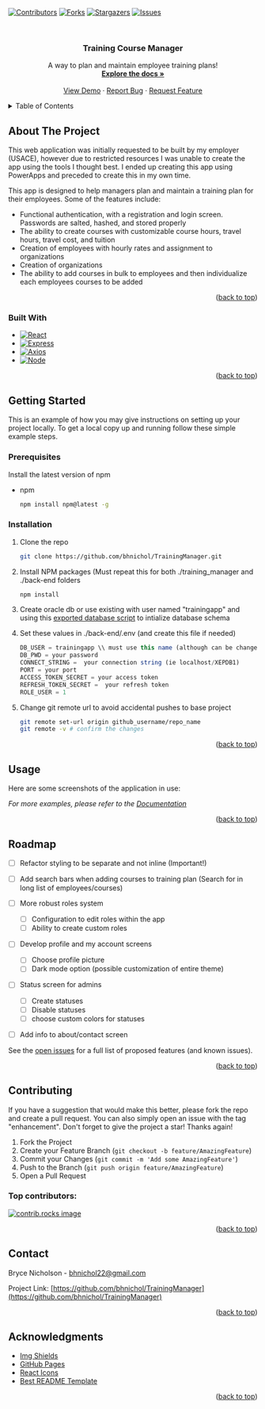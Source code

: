 <!-- Improved compatibility of back to top link: See: https://github.com/othneildrew/Best-README-Template/pull/73 -->
<a id="readme-top"></a>
<!--
*** Thanks for checking out the Best-README-Template. If you have a suggestion
*** that would make this better, please fork the repo and create a pull request
*** or simply open an issue with the tag "enhancement".
*** Don't forget to give the project a star!
*** Thanks again! Now go create something AMAZING! :D
-->



<!-- PROJECT SHIELDS -->
<!--
*** I'm using markdown "reference style" links for readability.
*** Reference links are enclosed in brackets [ ] instead of parentheses ( ).
*** See the bottom of this document for the declaration of the reference variables
*** for contributors-url, forks-url, etc. This is an optional, concise syntax you may use.
*** https://www.markdownguide.org/basic-syntax/#reference-style-links
-->
[![Contributors][contributors-shield]][contributors-url]
[![Forks][forks-shield]][forks-url]
[![Stargazers][stars-shield]][stars-url]
[![Issues][issues-shield]][issues-url]



<!-- PROJECT LOGO -->
<br />
<div align="center">
<!--   <a href="https://github.com/othneildrew/Best-README-Template">
    <img src="images/logo.png" alt="Logo" width="80" height="80">
  </a> -->

  <h3 align="center">Training Course Manager</h3>

  <p align="center">
    A way to plan and maintain employee training plans!
    <br />
    <a href="https://github.com/bhnichol/TrainingManager"><strong>Explore the docs »</strong></a>
    <br />
    <br />
    <a href="https://github.com/bhnichol/TrainingManager">View Demo</a>
    &middot;
    <a href="https://github.com/bhnichol/TrainingManager/issues/new?labels=bug&template=bug-report---.md">Report Bug</a>
    &middot;
    <a href="https://github.com/bhnichol/TrainingManager/issues/new?labels=enhancement&template=feature-request---.md">Request Feature</a>
  </p>
</div>



<!-- TABLE OF CONTENTS -->
<details>
  <summary>Table of Contents</summary>
  <ol>
    <li>
      <a href="#about-the-project">About The Project</a>
      <ul>
        <li><a href="#built-with">Built With</a></li>
      </ul>
    </li>
    <li>
      <a href="#getting-started">Getting Started</a>
      <ul>
        <li><a href="#prerequisites">Prerequisites</a></li>
        <li><a href="#installation">Installation</a></li>
      </ul>
    </li>
    <li><a href="#usage">Usage</a></li>
    <li><a href="#roadmap">Roadmap</a></li>
    <li><a href="#contributing">Contributing</a></li>
    <li><a href="#license">License</a></li>
    <li><a href="#contact">Contact</a></li>
    <li><a href="#acknowledgments">Acknowledgments</a></li>
  </ol>
</details>



<!-- ABOUT THE PROJECT -->
## About The Project


This web application was initially requested to be built by my employer (USACE), however due to restricted resources I was unable to create the app using the tools I thought best. I ended up creating this app using PowerApps and preceded to create this in my own time.

This app is designed to help managers plan and maintain a training plan for their employees. Some of the features include:

* Functional authentication, with a registration and login screen. Passwords are salted, hashed, and stored properly
* The ability to create courses with customizable course hours, travel hours, travel cost, and tuition
* Creation of employees with hourly rates and assignment to organizations
* Creation of organizations
* The ability to add courses in bulk to employees and then individualize each employees courses to be added



<p align="right">(<a href="#readme-top">back to top</a>)</p>



### Built With

* [![React][React.js]][React-url]
* [![Express][expressjs.com]][express-url]
* [![Axios][axios-http.com]][axios-url]
* [![Node][Node.js]][node-url]

<p align="right">(<a href="#readme-top">back to top</a>)</p>



<!-- GETTING STARTED -->
## Getting Started

This is an example of how you may give instructions on setting up your project locally.
To get a local copy up and running follow these simple example steps.

### Prerequisites

Install the latest version of npm
* npm
  ```sh
  npm install npm@latest -g
  ```

### Installation

1. Clone the repo
   ```sh
   git clone https://github.com/bhnichol/TrainingManager.git
   ```
2. Install NPM packages (Must repeat this for both ./training_manager and ./back-end folders
   ```sh
   npm install
   ```
3. Create oracle db or use existing with user named "trainingapp" and using this [exported database script](./helper-scripts/exported_database.sql) to intialize database schema

4. Set these values in ./back-end/.env (and create this file if needed)
   ```js
   DB_USER = trainingapp \\ must use this name (although can be changed in the api and overall probably can me removed altogether)
   DB_PWD = your password
   CONNECT_STRING =  your connection string (ie localhost/XEPDB1)
   PORT = your port
   ACCESS_TOKEN_SECRET = your access token
   REFRESH_TOKEN_SECRET =  your refresh token
   ROLE_USER = 1
   ```
5. Change git remote url to avoid accidental pushes to base project
   ```sh
   git remote set-url origin github_username/repo_name
   git remote -v # confirm the changes
   ```
   
<p align="right">(<a href="#readme-top">back to top</a>)</p>



<!-- USAGE EXAMPLES -->
## Usage

Here are some screenshots of the application in use:



_For more examples, please refer to the [Documentation](https://example.com)_

<p align="right">(<a href="#readme-top">back to top</a>)</p>



<!-- ROADMAP -->
## Roadmap
- [ ] Refactor styling to be separate and not inline (Important!)
- [ ] Add search bars when adding courses to training plan (Search for in long list of employees/courses)
- [ ] More robust roles system
  - [ ] Configuration to edit roles within the app
  - [ ] Ability to create custom roles
- [ ] Develop profile and my account screens
  - [ ] Choose profile picture
  - [ ] Dark mode option (possible customization of entire theme)
- [ ] Status screen for admins
  - [ ] Create statuses
  - [ ] Disable statuses
  - [ ] choose custom colors for statuses   
- [ ] Add info to about/contact screen



See the [open issues](https://github.com/bhnichol/TrainingManager/issues) for a full list of proposed features (and known issues).

<p align="right">(<a href="#readme-top">back to top</a>)</p>



<!-- CONTRIBUTING -->
## Contributing

If you have a suggestion that would make this better, please fork the repo and create a pull request. You can also simply open an issue with the tag "enhancement".
Don't forget to give the project a star! Thanks again!

1. Fork the Project
2. Create your Feature Branch (`git checkout -b feature/AmazingFeature`)
3. Commit your Changes (`git commit -m 'Add some AmazingFeature'`)
4. Push to the Branch (`git push origin feature/AmazingFeature`)
5. Open a Pull Request

### Top contributors:

<a href="https://github.com/bhnichol/TrainingManager/graphs/contributors">
  <img src="https://contrib.rocks/image?repo=bhnichol/TrainingManager" alt="contrib.rocks image" />
</a>

<p align="right">(<a href="#readme-top">back to top</a>)</p>

<!-- CONTACT -->
## Contact

Bryce Nicholson - bhnichol22@gmail.com 

Project Link: [https://github.com/bhnichol/TrainingManager](https://github.com/bhnichol/TrainingManager)

<p align="right">(<a href="#readme-top">back to top</a>)</p>



<!-- ACKNOWLEDGMENTS -->
## Acknowledgments

* [Img Shields](https://shields.io)
* [GitHub Pages](https://pages.github.com)
* [React Icons](https://react-icons.github.io/react-icons/search)
* [Best README Template](https://github.com/othneildrew/Best-README-Template)

<p align="right">(<a href="#readme-top">back to top</a>)</p>



<!-- MARKDOWN LINKS & IMAGES -->
<!-- https://www.markdownguide.org/basic-syntax/#reference-style-links -->
[contributors-shield]: https://img.shields.io/github/contributors/bhnichol/TrainingManager.svg?style=for-the-badge
[contributors-url]: https://github.com/bhnichol/TrainingManager/graphs/contributors
[forks-shield]: https://img.shields.io/github/forks/bhnichol/TrainingManager.svg?style=for-the-badge
[forks-url]: https://github.combhnichol/TrainingManager/network/members
[stars-shield]: https://img.shields.io/github/stars/bhnichol/TrainingManager.svg?style=for-the-badge
[stars-url]: https://github.com/bhnichol/TrainingManager/stargazers
[issues-shield]: https://img.shields.io/github/issues/bhnichol/TrainingManager.svg?style=for-the-badge
[issues-url]: https://github.com/bhnichol/TrainingManager/issues
[product-screenshot]: images/screenshot.png
[Next.js]: https://img.shields.io/badge/next.js-000000?style=for-the-badge&logo=nextdotjs&logoColor=white
[Next-url]: https://nextjs.org/
[React.js]: https://img.shields.io/badge/React-20232A?style=for-the-badge&logo=react&logoColor=61DAFB
[React-url]: https://reactjs.org/
[Vue.js]: https://img.shields.io/badge/Vue.js-35495E?style=for-the-badge&logo=vuedotjs&logoColor=4FC08D
[Vue-url]: https://vuejs.org/
[Angular.io]: https://img.shields.io/badge/Angular-DD0031?style=for-the-badge&logo=angular&logoColor=white
[Angular-url]: https://angular.io/
[Svelte.dev]: https://img.shields.io/badge/Svelte-4A4A55?style=for-the-badge&logo=svelte&logoColor=FF3E00
[Svelte-url]: https://svelte.dev/
[Laravel.com]: https://img.shields.io/badge/Laravel-FF2D20?style=for-the-badge&logo=laravel&logoColor=white
[Laravel-url]: https://laravel.com
[Bootstrap.com]: https://img.shields.io/badge/Bootstrap-563D7C?style=for-the-badge&logo=bootstrap&logoColor=white
[Bootstrap-url]: https://getbootstrap.com
[JQuery.com]: https://img.shields.io/badge/jQuery-0769AD?style=for-the-badge&logo=jquery&logoColor=white
[JQuery-url]: https://jquery.com 
[expressjs.com]: https://img.shields.io/badge/Express-0769AD?style=for-the-badge&logo=express&logoColor=white
[express-url]: https://expressjs.com/
[axios-http.com]: https://img.shields.io/badge/axios-0769AD?style=for-the-badge&logo=axios&logoColor=white
[axios-url]: https://axios-http.com.com/
[Node.js]: https://img.shields.io/badge/node.js-000000?style=for-the-badge&logo=nodedotjs&logoColor=white
[Node-url]: https://nodejs.org/

